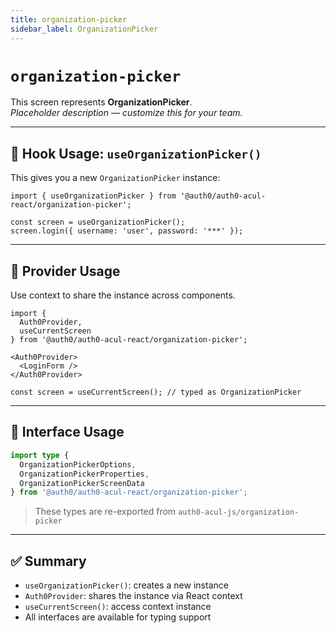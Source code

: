```yaml
---
title: organization-picker
sidebar_label: OrganizationPicker
---
```


# `organization-picker`

This screen represents **OrganizationPicker**.  
_Placeholder description — customize this for your team._

---

## 🔹 Hook Usage: `useOrganizationPicker()`

This gives you a new `OrganizationPicker` instance:

```tsx
import { useOrganizationPicker } from '@auth0/auth0-acul-react/organization-picker';

const screen = useOrganizationPicker();
screen.login({ username: 'user', password: '***' });
```

---

## 🔹 Provider Usage

Use context to share the instance across components.

```tsx
import {
  Auth0Provider,
  useCurrentScreen
} from '@auth0/auth0-acul-react/organization-picker';

<Auth0Provider>
  <LoginForm />
</Auth0Provider>
```

```tsx
const screen = useCurrentScreen(); // typed as OrganizationPicker
```

---

## 🔹 Interface Usage

```ts
import type {
  OrganizationPickerOptions,
  OrganizationPickerProperties,
  OrganizationPickerScreenData
} from '@auth0/auth0-acul-react/organization-picker';
```

> These types are re-exported from `auth0-acul-js/organization-picker`

---

## ✅ Summary

- `useOrganizationPicker()`: creates a new instance
- `Auth0Provider`: shares the instance via React context
- `useCurrentScreen()`: access context instance
- All interfaces are available for typing support
